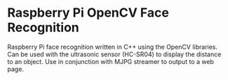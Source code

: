 # Raspberry Pi OpenCV Face Recognition
Raspberry Pi face recognition written in C++ using the OpenCV libraries.
Can be used with the ultrasonic sensor (HC-SR04) to display the distance to an object.
Use in conjunction with MJPG streamer to output to a web page.

